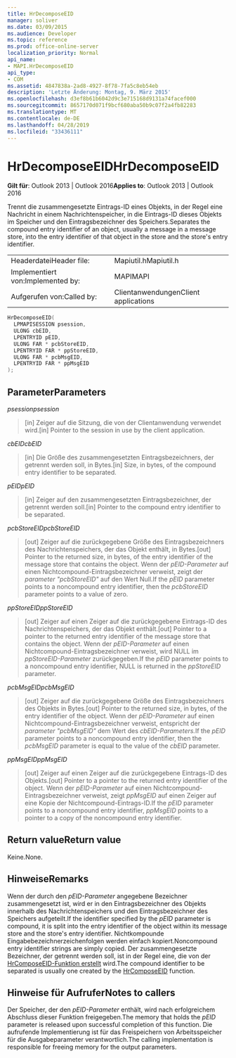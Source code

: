 ```yaml
---
title: HrDecomposeEID
manager: soliver
ms.date: 03/09/2015
ms.audience: Developer
ms.topic: reference
ms.prod: office-online-server
localization_priority: Normal
api_name:
- MAPI.HrDecomposeEID
api_type:
- COM
ms.assetid: 4847838a-2ad8-4927-8f78-7fa5c8eb54eb
description: 'Letzte Änderung: Montag, 9. März 2015'
ms.openlocfilehash: d3ef8b61b6042d9c3e715168d9131a74facef000
ms.sourcegitcommit: 8657170d071f9bcf680aba50b9c07f2a4fb82283
ms.translationtype: MT
ms.contentlocale: de-DE
ms.lasthandoff: 04/28/2019
ms.locfileid: "33436111"
---
```

# <a name="hrdecomposeeid"></a><span data-ttu-id="85c3f-103">HrDecomposeEID</span><span class="sxs-lookup"><span data-stu-id="85c3f-103">HrDecomposeEID</span></span>

  
  
<span data-ttu-id="85c3f-104">**Gilt für**: Outlook 2013 | Outlook 2016</span><span class="sxs-lookup"><span data-stu-id="85c3f-104">**Applies to**: Outlook 2013 | Outlook 2016</span></span> 
  
<span data-ttu-id="85c3f-105">Trennt die zusammengesetzte Eintrags-ID eines Objekts, in der Regel eine Nachricht in einem Nachrichtenspeicher, in die Eintrags-ID dieses Objekts im Speicher und den Eintragsbezeichner des Speichers.</span><span class="sxs-lookup"><span data-stu-id="85c3f-105">Separates the compound entry identifier of an object, usually a message in a message store, into the entry identifier of that object in the store and the store's entry identifier.</span></span>
  
|||
|:-----|:-----|
|<span data-ttu-id="85c3f-106">Headerdatei</span><span class="sxs-lookup"><span data-stu-id="85c3f-106">Header file:</span></span>  <br/> |<span data-ttu-id="85c3f-107">Mapiutil.h</span><span class="sxs-lookup"><span data-stu-id="85c3f-107">Mapiutil.h</span></span>  <br/> |
|<span data-ttu-id="85c3f-108">Implementiert von:</span><span class="sxs-lookup"><span data-stu-id="85c3f-108">Implemented by:</span></span>  <br/> |<span data-ttu-id="85c3f-109">MAPI</span><span class="sxs-lookup"><span data-stu-id="85c3f-109">MAPI</span></span>  <br/> |
|<span data-ttu-id="85c3f-110">Aufgerufen von:</span><span class="sxs-lookup"><span data-stu-id="85c3f-110">Called by:</span></span>  <br/> |<span data-ttu-id="85c3f-111">Clientanwendungen</span><span class="sxs-lookup"><span data-stu-id="85c3f-111">Client applications</span></span>  <br/> |
   
```cpp
HrDecomposeEID(
  LPMAPISESSION psession,
  ULONG cbEID,
  LPENTRYID pEID,
  ULONG FAR * pcbStoreEID,
  LPENTRYID FAR * ppStoreEID,
  ULONG FAR * pcbMsgEID,
  LPENTRYID FAR * ppMsgEID
);
```

## <a name="parameters"></a><span data-ttu-id="85c3f-112">Parameter</span><span class="sxs-lookup"><span data-stu-id="85c3f-112">Parameters</span></span>

 <span data-ttu-id="85c3f-113">_psession_</span><span class="sxs-lookup"><span data-stu-id="85c3f-113">_psession_</span></span>
  
> <span data-ttu-id="85c3f-114">[in] Zeiger auf die Sitzung, die von der Clientanwendung verwendet wird.</span><span class="sxs-lookup"><span data-stu-id="85c3f-114">[in] Pointer to the session in use by the client application.</span></span> 
    
 <span data-ttu-id="85c3f-115">_cbEID_</span><span class="sxs-lookup"><span data-stu-id="85c3f-115">_cbEID_</span></span>
  
> <span data-ttu-id="85c3f-116">[in] Die Größe des zusammengesetzten Eintragsbezeichners, der getrennt werden soll, in Bytes.</span><span class="sxs-lookup"><span data-stu-id="85c3f-116">[in] Size, in bytes, of the compound entry identifier to be separated.</span></span> 
    
 <span data-ttu-id="85c3f-117">_pEID_</span><span class="sxs-lookup"><span data-stu-id="85c3f-117">_pEID_</span></span>
  
> <span data-ttu-id="85c3f-118">[in] Zeiger auf den zusammengesetzten Eintragsbezeichner, der getrennt werden soll.</span><span class="sxs-lookup"><span data-stu-id="85c3f-118">[in] Pointer to the compound entry identifier to be separated.</span></span> 
    
 <span data-ttu-id="85c3f-119">_pcbStoreEID_</span><span class="sxs-lookup"><span data-stu-id="85c3f-119">_pcbStoreEID_</span></span>
  
> <span data-ttu-id="85c3f-120">[out] Zeiger auf die zurückgegebene Größe des Eintragsbezeichners des Nachrichtenspeichers, der das Objekt enthält, in Bytes.</span><span class="sxs-lookup"><span data-stu-id="85c3f-120">[out] Pointer to the returned size, in bytes, of the entry identifier of the message store that contains the object.</span></span> <span data-ttu-id="85c3f-121">Wenn der  _pEID-Parameter_ auf einen Nichtcompound-Eintragsbezeichner verweist, zeigt der  _parameter "pcbStoreEID"_ auf den Wert Null.</span><span class="sxs-lookup"><span data-stu-id="85c3f-121">If the  _pEID_ parameter points to a noncompound entry identifier, then the  _pcbStoreEID_ parameter points to a value of zero.</span></span> 
    
 <span data-ttu-id="85c3f-122">_ppStoreEID_</span><span class="sxs-lookup"><span data-stu-id="85c3f-122">_ppStoreEID_</span></span>
  
> <span data-ttu-id="85c3f-123">[out] Zeiger auf einen Zeiger auf die zurückgegebene Eintrags-ID des Nachrichtenspeichers, der das Objekt enthält.</span><span class="sxs-lookup"><span data-stu-id="85c3f-123">[out] Pointer to a pointer to the returned entry identifier of the message store that contains the object.</span></span> <span data-ttu-id="85c3f-124">Wenn der  _pEID-Parameter_ auf einen Nichtcompound-Eintragsbezeichner verweist, wird NULL im  _ppStoreEID-Parameter_ zurückgegeben.</span><span class="sxs-lookup"><span data-stu-id="85c3f-124">If the  _pEID_ parameter points to a noncompound entry identifier, NULL is returned in the  _ppStoreEID_ parameter.</span></span> 
    
 <span data-ttu-id="85c3f-125">_pcbMsgEID_</span><span class="sxs-lookup"><span data-stu-id="85c3f-125">_pcbMsgEID_</span></span>
  
> <span data-ttu-id="85c3f-126">[out] Zeiger auf die zurückgegebene Größe des Eintragsbezeichners des Objekts in Bytes.</span><span class="sxs-lookup"><span data-stu-id="85c3f-126">[out] Pointer to the returned size, in bytes, of the entry identifier of the object.</span></span> <span data-ttu-id="85c3f-127">Wenn der _pEID-Parameter_ auf einen Nichtcompound-Eintragsbezeichner verweist, entspricht der _parameter "pcbMsgEID"_ dem Wert des _cbEID-Parameters._</span><span class="sxs-lookup"><span data-stu-id="85c3f-127">If the  _pEID_ parameter points to a noncompound entry identifier, then the  _pcbMsgEID_ parameter is equal to the value of the  _cbEID_ parameter.</span></span> 
    
 <span data-ttu-id="85c3f-128">_ppMsgEID_</span><span class="sxs-lookup"><span data-stu-id="85c3f-128">_ppMsgEID_</span></span>
  
> <span data-ttu-id="85c3f-129">[out] Zeiger auf einen Zeiger auf die zurückgegebene Eintrags-ID des Objekts.</span><span class="sxs-lookup"><span data-stu-id="85c3f-129">[out] Pointer to a pointer to the returned entry identifier of the object.</span></span> <span data-ttu-id="85c3f-130">Wenn der  _pEID-Parameter_ auf einen Nichtcompound-Eintragsbezeichner verweist, zeigt  _ppMsgEID_ auf einen Zeiger auf eine Kopie der Nichtcompound-Eintrags-ID.</span><span class="sxs-lookup"><span data-stu-id="85c3f-130">If the  _pEID_ parameter points to a noncompound entry identifier,  _ppMsgEID_ points to a pointer to a copy of the noncompound entry identifier.</span></span> 
    
## <a name="return-value"></a><span data-ttu-id="85c3f-131">Return value</span><span class="sxs-lookup"><span data-stu-id="85c3f-131">Return value</span></span>

<span data-ttu-id="85c3f-132">Keine.</span><span class="sxs-lookup"><span data-stu-id="85c3f-132">None.</span></span>
  
## <a name="remarks"></a><span data-ttu-id="85c3f-133">Hinweise</span><span class="sxs-lookup"><span data-stu-id="85c3f-133">Remarks</span></span>

<span data-ttu-id="85c3f-134">Wenn der durch den  _pEID-Parameter_ angegebene Bezeichner zusammengesetzt ist, wird er in den Eintragsbezeichner des Objekts innerhalb des Nachrichtenspeichers und den Eintragsbezeichner des Speichers aufgeteilt.</span><span class="sxs-lookup"><span data-stu-id="85c3f-134">If the identifier specified by the  _pEID_ parameter is compound, it is split into the entry identifier of the object within its message store and the store's entry identifier.</span></span> <span data-ttu-id="85c3f-135">Nichtkompounde Eingabebezeichnerzeichenfolgen werden einfach kopiert.</span><span class="sxs-lookup"><span data-stu-id="85c3f-135">Noncompound entry identifier strings are simply copied.</span></span> <span data-ttu-id="85c3f-136">Der zusammengesetzte Bezeichner, der getrennt werden soll, ist in der Regel eine, die von der [HrComposeEID-Funktion erstellt](hrcomposeeid.md) wird.</span><span class="sxs-lookup"><span data-stu-id="85c3f-136">The compound identifier to be separated is usually one created by the [HrComposeEID](hrcomposeeid.md) function.</span></span> 
  
## <a name="notes-to-callers"></a><span data-ttu-id="85c3f-137">Hinweise für Aufrufer</span><span class="sxs-lookup"><span data-stu-id="85c3f-137">Notes to callers</span></span>

<span data-ttu-id="85c3f-138">Der Speicher, der den  _pEID-Parameter_ enthält, wird nach erfolgreichem Abschluss dieser Funktion freigegeben.</span><span class="sxs-lookup"><span data-stu-id="85c3f-138">The memory that holds the  _pEID_ parameter is released upon successful completion of this function.</span></span> <span data-ttu-id="85c3f-139">Die aufrufende Implementierung ist für das Freispeichern von Arbeitsspeicher für die Ausgabeparameter verantwortlich.</span><span class="sxs-lookup"><span data-stu-id="85c3f-139">The calling implementation is responsible for freeing memory for the output parameters.</span></span> 
  

